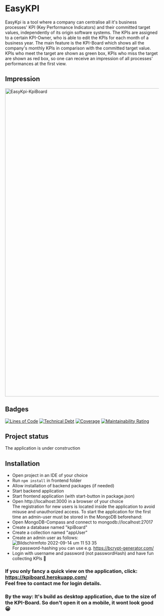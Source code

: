 # EasyKPI
EasyKpi is a tool where a company can centralise all it's business processes' KPI (Key Performance Indicators) and their committed target values, independently of its origin software systems. 
The KPIs are assigned to a certain KPI-Owner, who is able to edit the KPIs for each month of a business year. 
The main feature is the KPI-Board which shows all the company's monthly KPIs in comparison with the committed target value. 
KPIs who meet the target are shown as green box, KPIs who miss the target are shown as red box, so one can 
receive an impression of all processes' performances at the first view.

## Impression
<img width="1008" alt="EasyKpi-KpiBoard" src="https://user-images.githubusercontent.com/108395674/190125103-c98c390d-19d8-4424-88cc-b16887d2be48.png">

## Badges
[![Lines of Code](https://sonarcloud.io/api/project_badges/measure?project=claudiadreifke_Capstone-KPIBoard-backend&metric=ncloc)](https://sonarcloud.io/summary/new_code?id=claudiadreifke_Capstone-KPIBoard-backend)
[![Technical Debt](https://sonarcloud.io/api/project_badges/measure?project=claudiadreifke_Capstone-KPIBoard-backend&metric=sqale_index)](https://sonarcloud.io/summary/new_code?id=claudiadreifke_Capstone-KPIBoard-backend)
[![Coverage](https://sonarcloud.io/api/project_badges/measure?project=claudiadreifke_Capstone-KPIBoard-backend&metric=coverage)](https://sonarcloud.io/summary/new_code?id=claudiadreifke_Capstone-KPIBoard-backend)
[![Maintainability Rating](https://sonarcloud.io/api/project_badges/measure?project=claudiadreifke_Capstone-KPIBoard-backend&metric=sqale_rating)](https://sonarcloud.io/summary/new_code?id=claudiadreifke_Capstone-KPIBoard-backend)

## Project status
The application is under construction

## Installation
- Open project in an IDE of your choice <br>
- Run `npm install` in frontend folder <br>
- Allow installation of backend packages (if needed)<br>
- Start backend application<br>
- Start frontend application (with start-button in package.json)<br>
- Open http://localhost:3000 in a browser of your choice <br>
The registration for new users is located inside the application to avoid misuse and unauthorized access. To start the application for the first time an admin-user must be stored in the MongoDB beforehand:<br>
- Open MongoDB-Compass and connect to mongodb://localhost:27017<br>
- Create a database named "kpiBoard"<br>
- Create a collection named "appUser"<br>
- Create an admin user as follows:<br>
![Bildschirmfoto 2022-09-14 um 11 53 35](https://user-images.githubusercontent.com/108395674/190124934-480ac3d3-c809-4703-8ee5-18744ec25963.png)<br>
For password-hashing you can use e.g. https://bcrypt-generator.com/<br>
- Login with username and password (not passwordHash) and have fun collecting KPIs 🚥<br>

### If you only fancy a quick view on the application, click: https://kpiboard.herokuapp.com/ <br> Feel free to contact me for login details.

### By the way: It's build as desktop application, due to the size of the KPI-Board. So don't open it on a mobile, it wont look good 😀
